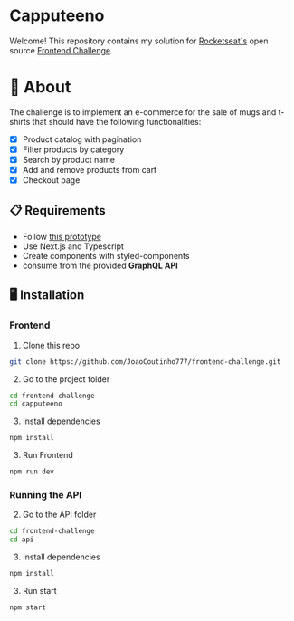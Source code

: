 # Capputeeno

Welcome! This repository contains my solution for [Rocketseat´s](https://www.rocketseat.com.br/ignite) open source [Frontend Challenge](https://github.com/Rocketseat/frontend-challenge).

# 🧠 About

The challenge is to implement an e-commerce for the sale of mugs and t-shirts that should have the following functionalities:

- [x] Product catalog with pagination
- [x] Filter products by category
- [x] Search by product name
- [x] Add and remove products from cart
- [x] Checkout page

## 📋 Requirements

- Follow [this prototype](https://www.figma.com/file/rET9F2CeUEJdiVN7JRu993/E-commerce---capputeeno?node-id=680%3A6449)
- Use Next.js and Typescript
- Create components with styled-components
- consume from the provided **GraphQL API**

## 🖥️ Installation

### Frontend

1. Clone this repo
```bash
git clone https://github.com/JoaoCoutinho777/frontend-challenge.git
```

2. Go to the project folder
```bash
cd frontend-challenge
cd capputeeno
```

3. Install dependencies
```bash
npm install
```

3. Run Frontend
```bash
npm run dev
```

### Running the API


2. Go to the API folder

```bash
cd frontend-challenge
cd api
```

3. Install dependencies
```bash
npm install
```

3. Run start
```bash
npm start
```
